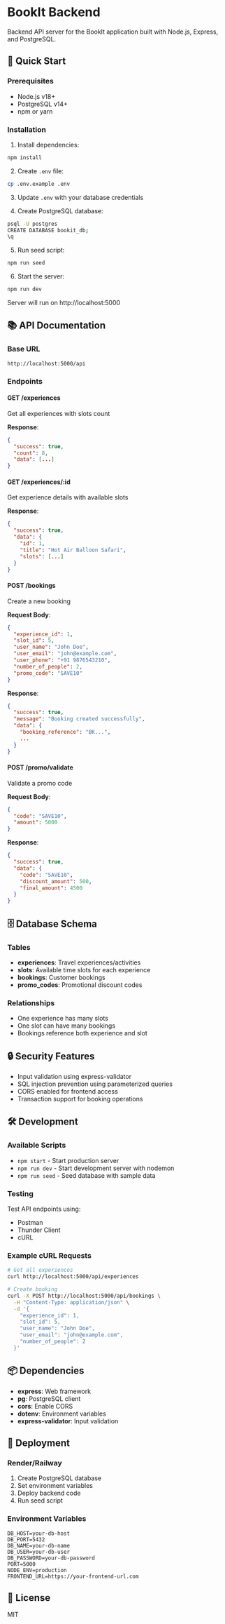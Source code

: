 # BookIt Backend

Backend API server for the BookIt application built with Node.js, Express, and PostgreSQL.

## 🚀 Quick Start

### Prerequisites
- Node.js v18+
- PostgreSQL v14+
- npm or yarn

### Installation

1. Install dependencies:
```bash
npm install
```

2. Create `.env` file:
```bash
cp .env.example .env
```

3. Update `.env` with your database credentials

4. Create PostgreSQL database:
```bash
psql -U postgres
CREATE DATABASE bookit_db;
\q
```

5. Run seed script:
```bash
npm run seed
```

6. Start the server:
```bash
npm run dev
```

Server will run on http://localhost:5000

## 📚 API Documentation

### Base URL
```
http://localhost:5000/api
```

### Endpoints

#### GET /experiences
Get all experiences with slots count

**Response**:
```json
{
  "success": true,
  "count": 8,
  "data": [...]
}
```

#### GET /experiences/:id
Get experience details with available slots

**Response**:
```json
{
  "success": true,
  "data": {
    "id": 1,
    "title": "Hot Air Balloon Safari",
    "slots": [...]
  }
}
```

#### POST /bookings
Create a new booking

**Request Body**:
```json
{
  "experience_id": 1,
  "slot_id": 5,
  "user_name": "John Doe",
  "user_email": "john@example.com",
  "user_phone": "+91 9876543210",
  "number_of_people": 2,
  "promo_code": "SAVE10"
}
```

**Response**:
```json
{
  "success": true,
  "message": "Booking created successfully",
  "data": {
    "booking_reference": "BK...",
    ...
  }
}
```

#### POST /promo/validate
Validate a promo code

**Request Body**:
```json
{
  "code": "SAVE10",
  "amount": 5000
}
```

**Response**:
```json
{
  "success": true,
  "data": {
    "code": "SAVE10",
    "discount_amount": 500,
    "final_amount": 4500
  }
}
```

## 🗄️ Database Schema

### Tables

- **experiences**: Travel experiences/activities
- **slots**: Available time slots for each experience
- **bookings**: Customer bookings
- **promo_codes**: Promotional discount codes

### Relationships

- One experience has many slots
- One slot can have many bookings
- Bookings reference both experience and slot

## 🔒 Security Features

- Input validation using express-validator
- SQL injection prevention using parameterized queries
- CORS enabled for frontend access
- Transaction support for booking operations

## 🛠️ Development

### Available Scripts

- `npm start` - Start production server
- `npm run dev` - Start development server with nodemon
- `npm run seed` - Seed database with sample data

### Testing

Test API endpoints using:
- Postman
- Thunder Client
- cURL

### Example cURL Requests

```bash
# Get all experiences
curl http://localhost:5000/api/experiences

# Create booking
curl -X POST http://localhost:5000/api/bookings \
  -H "Content-Type: application/json" \
  -d '{
    "experience_id": 1,
    "slot_id": 5,
    "user_name": "John Doe",
    "user_email": "john@example.com",
    "number_of_people": 2
  }'
```

## 📦 Dependencies

- **express**: Web framework
- **pg**: PostgreSQL client
- **cors**: Enable CORS
- **dotenv**: Environment variables
- **express-validator**: Input validation

## 🚀 Deployment

### Render/Railway

1. Create PostgreSQL database
2. Set environment variables
3. Deploy backend code
4. Run seed script

### Environment Variables

```env
DB_HOST=your-db-host
DB_PORT=5432
DB_NAME=your-db-name
DB_USER=your-db-user
DB_PASSWORD=your-db-password
PORT=5000
NODE_ENV=production
FRONTEND_URL=https://your-frontend-url.com
```

## 📝 License

MIT
